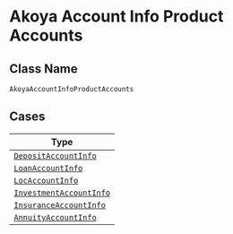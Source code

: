 
# Akoya Account Info Product Accounts

## Class Name

`AkoyaAccountInfoProductAccounts`

## Cases

| Type |
|  --- |
| [`DepositAccountInfo`](../../../doc/models/deposit-account-info.md) |
| [`LoanAccountInfo`](../../../doc/models/loan-account-info.md) |
| [`LocAccountInfo`](../../../doc/models/loc-account-info.md) |
| [`InvestmentAccountInfo`](../../../doc/models/investment-account-info.md) |
| [`InsuranceAccountInfo`](../../../doc/models/insurance-account-info.md) |
| [`AnnuityAccountInfo`](../../../doc/models/annuity-account-info.md) |

